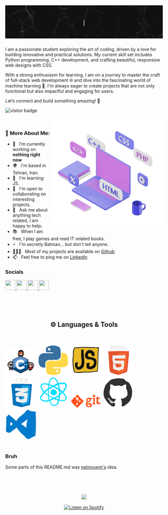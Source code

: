 <h1 align="center">
<img alt="GIF" src="https://github.com/CoderZenitsu404/CoderZenitsu404/blob/main/images/Readme%20Header%20720x151.gif" width="1080px"/>
</h1>

I am a passionate student exploring the art of coding, driven by a love for building innovative and practical solutions. My current skill set includes Python programming, C++ development, and crafting beautiful, responsive web designs with CSS.

With a strong enthusiasm for learning, I am on a journey to master the craft of full-stack web development 🌐 and dive into the fascinating world of machine learning 🤖. I'm always eager to create projects that are not only functional but also impactful and engaging for users.

Let’s connect and build something amazing! 🚀


![visitor badge](https://visitor-badge.laobi.icu/badge?page_id=coderzenitsu404.coderzenitsu404&left_color=grey&right_color=green) 

<img align="right" alt="GIF" src="https://github.com/coderzenitsu404/coderzenitsu404/blob/main/images/Web%20Development%20C%20Sticker%20by%20Putti%20Apps.gif" width="360px"/>
  <br>
  
### 🧐 More About Me:

- 🔭 &nbsp; I’m currently working on **nothing right now** 
- 🌍 &nbsp;  I'm based in Tehran, Iran.
- 🧠  &nbsp; I'm learning JS.
- 🤝 &nbsp; I'm open to collaborating on interesting projects.
- 💬 &nbsp; Ask me about anything tech related, I am happy to help;
- 📚 &nbsp; When I am free, I play games and read IT related books.
- ⚡ &nbsp; I'm secretly Batman... but don't tell anyone.
- 👨🏻‍💻 &nbsp; Most of my projects are available on [Github](https://github.com/coderzenitsu404?tab=repositories)
- 📫 &nbsp; Feel free to ping me on [LinkedIn](https://www.linkedin.com/in/parsa-akbari-970ba6349/)



### Socials

<p align="left"> <a href="https://discord.com/users/im.zenitsu" target="_blank" rel="noreferrer"> <picture> <source media="(prefers-color-scheme: dark)" srcset="https://raw.githubusercontent.com/danielcranney/readme-generator/main/public/icons/socials/discord-dark.svg" /> <source media="(prefers-color-scheme: light)" srcset="https://raw.githubusercontent.com/danielcranney/readme-generator/main/public/icons/socials/discord.svg" /> <img src="https://raw.githubusercontent.com/danielcranney/readme-generator/main/public/icons/socials/discord.svg" width="32" height="32" /> </picture> </a> <a href="https://github.com/CoderZenitsu404" target="_blank" rel="noreferrer"> <picture> <source media="(prefers-color-scheme: dark)" srcset="https://raw.githubusercontent.com/danielcranney/readme-generator/main/public/icons/socials/github-dark.svg" /> <source media="(prefers-color-scheme: light)" srcset="https://raw.githubusercontent.com/danielcranney/readme-generator/main/public/icons/socials/github.svg" /> <img src="https://raw.githubusercontent.com/danielcranney/readme-generator/main/public/icons/socials/github.svg" width="32" height="32" /> </picture> </a> <a href="http://www.instagram.com/parsa_erorr404" target="_blank" rel="noreferrer"> <picture> <source media="(prefers-color-scheme: dark)" srcset="https://raw.githubusercontent.com/danielcranney/readme-generator/main/public/icons/socials/instagram-dark.svg" /> <source media="(prefers-color-scheme: light)" srcset="https://raw.githubusercontent.com/danielcranney/readme-generator/main/public/icons/socials/instagram.svg" /> <img src="https://raw.githubusercontent.com/danielcranney/readme-generator/main/public/icons/socials/instagram.svg" width="32" height="32" /> </picture> </a>  <a href="https://www.linkedin.com/in/parsa-akbari-970ba6349/" target="_blank" rel="noreferrer"> <picture> <source media="(prefers-color-scheme: dark)" srcset="https://raw.githubusercontent.com/danielcranney/readme-generator/main/public/icons/socials/linkedin-dark.svg" /> <source media="(prefers-color-scheme: light)" srcset="https://raw.githubusercontent.com/danielcranney/readme-generator/main/public/icons/socials/linkedin.svg" /> <img src="https://raw.githubusercontent.com/danielcranney/readme-generator/main/public/icons/socials/linkedin.svg" width="32" height="32" /> </picture> </a></p>


<br><br><br>

<h2 align="center"> ⚙️ Languages & Tools </h2>
<br><br>
<div align=left>
<img style="width: 100px" style="hieght: 100px" src="https://github.com/coderzenitsu404/coderzenitsu404/blob/main/images/C++.gif">
<img style="width: 100px" style="hieght: 100px" src="https://github.com/coderzenitsu404/coderzenitsu404/blob/main/images/Python.gif">
<img style="width: 100px" style="hieght: 100px" src="https://github.com/coderzenitsu404/coderzenitsu404/blob/main/images/React%20Js%20Sticker%20by%20EscuelaDevRock.gif">
<img style="width: 100px" style="hieght: 100px" src="https://github.com/coderzenitsu404/coderzenitsu404/blob/main/images/Js%20Html%20Sticker%20by%20codearock.gif">
<img style="width: 100px" style="hieght: 100px" src="https://github.com/coderzenitsu404/coderzenitsu404/blob/main/images/Style%20Css%20Sticker%20by%20codearock.gif">
<img style="width: 100px" style="hieght: 100px" src="https://github.com/coderzenitsu404/coderzenitsu404/blob/main/images/React%20Js%20Sticker%20by%20codearock.gif">
<img style="width: 100px" style="hieght: 100px" src="https://github.com/coderzenitsu404/coderzenitsu404/blob/main/images/Code%20Coding%20Sticker%20by%20EscuelaDevRock.gif">
<img style="width: 100px" style="hieght: 100px" src="https://github.com/coderzenitsu404/coderzenitsu404/blob/main/images/Githube.gif">
<img style="width: 100px" style="hieght: 100px" src="https://github.com/coderzenitsu404/coderzenitsu404/blob/main/images/VSCode.gif">
</div>
</br>



### Bruh
Some parts of this README.md was [netinovem's](https://github.com/netinovem) idea.

<br><br><br>

<div align="center">
  <a href="https://open.spotify.com/playlist/5PuzQzuPOhBiVpr3SQKlX5">
    <img src="[https://pl.scdn.co/images/pl/default/6bc03b8b7b2d3b75b4e0d6980aa28f0e5ff2b20e](https://open.spotify.com/playlist/5PuzQzuPOhBiVpr3SQKlX5?si=qNe9IzMbSciOJZNYOB3rPg)" width="400">
  </a>
  
  [![Listen on Spotify](https://img.shields.io/badge/SPOTIFY-PLAY-1DB954?style=for-the-badge&logo=spotify&logoColor=white)](https://open.spotify.com/playlist/5PuzQzuPOhBiVpr3SQKlX5)
</div>
